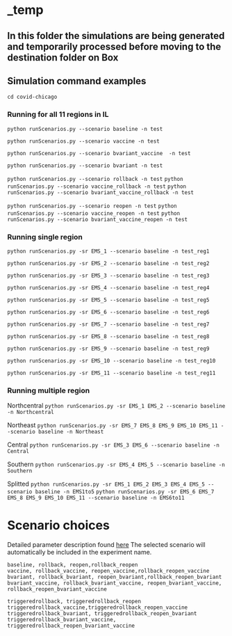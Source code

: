 # _temp

## In this folder the simulations are being generated and temporarily processed before moving to the destination folder on Box

## Simulation command examples

`cd covid-chicago`


### Running for all 11 regions in IL

`python runScenarios.py --scenario baseline -n test`

`python runScenarios.py --scenario vaccine -n test`

`python runScenarios.py --scenario bvariant_vaccine  -n test`

`python runScenarios.py --scenario bvariant -n test`

`python runScenarios.py --scenario rollback -n test`
`python runScenarios.py --scenario vaccine_rollback -n test`
`python runScenarios.py --scenario bvariant_vaccine_rollback -n test`

`python runScenarios.py --scenario reopen -n test`
`python runScenarios.py --scenario vaccine_reopen -n test`
`python runScenarios.py --scenario bvariant_vaccine_reopen -n test`



### Running single region

`python runScenarios.py -sr EMS_1 --scenario baseline -n test_reg1`

`python runScenarios.py -sr EMS_2 --scenario baseline -n test_reg2`

`python runScenarios.py -sr EMS_3 --scenario baseline -n test_reg3`

`python runScenarios.py -sr EMS_4 --scenario baseline -n test_reg4`

`python runScenarios.py -sr EMS_5 --scenario baseline -n test_reg5`

`python runScenarios.py -sr EMS_6 --scenario baseline -n test_reg6`

`python runScenarios.py -sr EMS_7 --scenario baseline -n test_reg7`

`python runScenarios.py -sr EMS_8 --scenario baseline -n test_reg8`

`python runScenarios.py -sr EMS_9 --scenario baseline -n test_reg9`

`python runScenarios.py -sr EMS_10 --scenario baseline -n test_reg10`

`python runScenarios.py -sr EMS_11 --scenario baseline -n test_reg11`



### Running multiple region 

Northcentral
`python runScenarios.py -sr EMS_1 EMS_2 --scenario baseline -n Northcentral`

Northeast
`python runScenarios.py -sr EMS_7 EMS_8 EMS_9 EMS_10 EMS_11 --scenario baseline -n Northeast`

Central
`python runScenarios.py -sr EMS_3 EMS_6 --scenario baseline -n Central`

Southern
`python runScenarios.py -sr EMS_4 EMS_5 --scenario baseline -n Southern`
 
Splitted
`python runScenarios.py -sr EMS_1 EMS_2 EMS_3 EMS_4 EMS_5 --scenario baseline -n EMS1to5`
`python runScenarios.py -sr EMS_6 EMS_7 EMS_8 EMS_9 EMS_10 EMS_11 --scenario baseline -n EMS6to11`


# Scenario choices
Detailed parameter description found [here](https://github.com/numalariamodeling/covid-chicago/tree/master/experiment_configs#experiment_config)
The selected scenario will automatically be included in the experiment name.

	baseline, rollback, reopen,rollback_reopen
	vaccine, rollback_vaccine, reopen_vaccine,rollback_reopen_vaccine
	bvariant, rollback_bvariant, reopen_bvariant,rollback_reopen_bvariant
	bvariant_vaccine, rollback_bvariant_vaccine, reopen_bvariant_vaccine, rollback_reopen_bvariant_vaccine
	 
	triggeredrollback, triggeredrollback_reopen
	triggeredrollback_vaccine,triggeredrollback_reopen_vaccine
	triggeredrollback_bvariant, triggeredrollback_reopen_bvariant
	triggeredrollback_bvariant_vaccine, triggeredrollback_reopen_bvariant_vaccine
